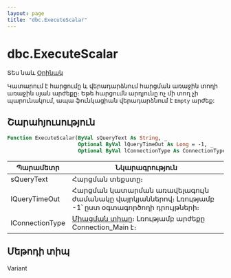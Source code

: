 ```yaml
---
layout: page
title: "dbc.ExecuteScalar"
---
```


# dbc.ExecuteScalar


Տես նաև [Օրինակ](../../../Examples/AsDbc.md)

Կատարում է հարցումը և վերադարձնում հարցման առաջին տողի առաջին սյան արժեքը։ Եթե հարցումն արդյունը ոչ մի տող չի պարունակում, ապա ֆունկացիան վերադարձնում է `Empty` արժեք:

## Շարահյուսություն

``` vb
Function ExecuteScalar(ByVal sQueryText As String, _
                       Optional ByVal lQueryTimeOut As Long = -1, _
                       Optional ByVal lConnectionType As ConnectionType = Connection_Main) As Variant
```
|Պարամետր | Նկարագրություն |
|--|--|
| sQueryText | Հարցման տեքստը։ |
| lQueryTimeOut |Հարցման կատարման առավելագույն ժամանակը վայրկյաններով։ Լռությամբ -1՝ ըստ օգտագործողի դրույթների։ |
| lConnectionType | [Միացման տիպը](../../../Constants/ConnectionType.md)։ Լռությամբ արժեքը Connection_Main է։|

## Մեթոդի տիպ

Variant
